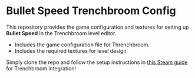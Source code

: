 # Bullet Speed Trenchbroom Config

This repository provides the game configuration and textures for setting up **Bullet Speed** in the Trenchbroom level editor.
- Includes the game configuration file for Threnchbroom.
- Includes the required textures for level design.

Simply clone the repo and follow the setup instructions in [this Steam guide](https://steamcommunity.com/sharedfiles/filedetails/?id=3358286673) for Trenchbroom integration!
